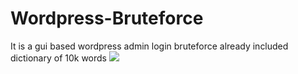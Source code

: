 # Wordpress-Bruteforce
It is a gui based wordpress admin login bruteforce already included dictionary of 10k words 
<img src='http://imgur.com/stGKZaL'></img>
